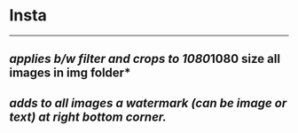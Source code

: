 # Insta
------
***applies b/w filter and crops to 1080*1080 size all images in img folder***
------
***adds to all images a watermark (can be image or text) at right bottom corner.***
-----

